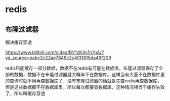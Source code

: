 # redis

## 布隆过滤器

解决缓存穿透

https://www.bilibili.com/video/BV1zK4y1h7pA/?vd_source=eabc2c22ae7849c2c4f31815da49f209

redis只能缓存一部分数据，数据不在redis有可能在数据库，布隆过滤器保存了全部的数据，数据不在布隆过滤器就大概率不在数据库。这样当有大量不在数据库里的查询时就不用再查数据库了，没有布隆过滤器的话就是先查redis再查数据库，但是这些数据都不在数据库里，所以每次都要查数据库，这种情况相当于缓存失效了，所以叫缓存穿透